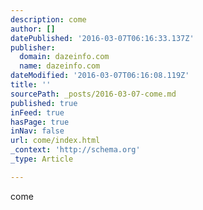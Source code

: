 ```yaml
---
description: come
author: []
datePublished: '2016-03-07T06:16:33.137Z'
publisher:
  domain: dazeinfo.com
  name: dazeinfo.com
dateModified: '2016-03-07T06:16:08.119Z'
title: ''
sourcePath: _posts/2016-03-07-come.md
published: true
inFeed: true
hasPage: true
inNav: false
url: come/index.html
_context: 'http://schema.org'
_type: Article

---
```

come